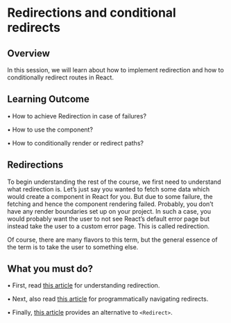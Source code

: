 ﻿# Redirections and conditional redirects

## Overview

In this session, we will learn about how to implement redirection and how to conditionally redirect routes in React.


## Learning Outcome

•	How to achieve Redirection in case of failures?

•	How to use the <Redirect /> component?

•	How to conditionally render or redirect paths?


## Redirections

To begin understanding the rest of the course, we first need to understand what redirection is. Let’s just say you wanted to fetch some data which would create a component in React for you. But due to some failure, the fetching and hence the component rendering failed. Probably, you don’t have any render boundaries set up on your project. In such a case, you would probably want the user to not see React’s default error page but instead take the user to a custom error page. This is called redirection.

Of course, there are many flavors to this term, but the general essence of the term is to take the user to something else. 

## What you must do?

•	First, read [this article](https://learnwithparam.com/blog/redirect-route-in-react-router/) for understanding redirection.

•	Next, also read [this article](https://tylermcginnis.com/react-router-programmatically-navigate/) for programmatically navigating redirects.

•	Finally, [this article](https://medium.com/@anneeb/redirecting-in-react-4de5e517354a) provides an alternative to ```<Redirect>```.


